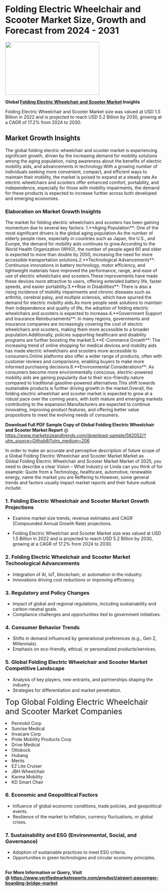 <H1>Folding Electric Wheelchair and Scooter Market Size, Growth and Forecast from 2024 - 2031</H1><img class="aligncenter size-medium wp-image-584254" src="https://thirdeyenews.in/wp-content/uploads/2024/09/Global-Market-Research-300x168.jpeg" alt="" width="300" height="168" /><p><strong>Global&nbsp;<a href="https://www.marketsizeandtrends.com/download-sample/562052/?utm_source=Github8j?utm_medium=206">Folding Electric Wheelchair and Scooter Market</a> Insights</strong></p><p>Folding Electric Wheelchair and Scooter Market size was valued at USD 1.5 Billion in 2022 and is projected to reach USD 5.2 Billion by 2030, growing at a CAGR of 17.2% from 2024 to 2030.</p><p><h2>Market Growth Insights</h2> The global folding electric wheelchair and scooter market is experiencing significant growth, driven by the increasing demand for mobility solutions among the aging population, rising awareness about the benefits of electric mobility aids, and advancements in technology.With a growing number of individuals seeking more convenient, compact, and efficient ways to maintain their mobility, the market is poised to expand at a steady rate.As electric wheelchairs and scooters offer enhanced comfort, portability, and independence, especially for those with mobility impairments, the demand for these products is expected to increase further across both developed and emerging economies. <h3>Elaboration on Market Growth Insights</h3> The market for folding electric wheelchairs and scooters has been gaining momentum due to several key factors: 1.**Aging Population**: One of the most significant drivers is the global aging population.As the number of elderly people rises, especially in countries such as Japan, the U.S., and Europe, the demand for mobility aids continues to grow.According to the World Health Organization (WHO), the number of people aged 60 and older is expected to more than double by 2050, increasing the need for more accessible transportation solutions.2.**Technological Advancements**: Continuous innovations in battery technology, motor efficiency, and lightweight materials have improved the performance, range, and ease of use of electric wheelchairs and scooters.These improvements have made these devices more attractive to users, offering extended battery life, faster speeds, and easier portability.3.**Rise in Disabilities**: There is also a rising incidence of mobility impairments and chronic diseases such as arthritis, cerebral palsy, and multiple sclerosis, which have spurred the demand for electric mobility aids.As more people seek solutions to maintain their independence and quality of life, the adoption of folding electric wheelchairs and scooters is expected to increase.4.**Government Support and Insurance Reimbursements**: In many regions, governments and insurance companies are increasingly covering the cost of electric wheelchairs and scooters, making them more accessible to a broader population.Additionally, policies supporting healthcare and disability programs are further boosting the market.5.**E-Commerce Growth**: The increasing trend of online shopping for medical devices and mobility aids has made electric wheelchairs and scooters more accessible to consumers.Online platforms also offer a wider range of products, often with customer reviews and comparisons, enabling buyers to make more informed purchasing decisions.6.**Environmental Considerations**: As consumers become more environmentally conscious, electric-powered mobility aids are gaining popularity due to their eco-friendly nature compared to traditional gasoline-powered alternatives.This shift towards sustainable products is further driving growth in the market.Overall, the folding electric wheelchair and scooter market is expected to grow at a robust pace over the coming years, with both mature and emerging markets contributing to the expansion.Manufacturers are expected to continue innovating, improving product features, and offering better value propositions to meet the evolving needs of consumers.</p><p><span class=""><strong>Download Full PDF Sample Copy of Global Folding Electric Wheelchair and Scooter Market Report</strong> @ <a href="https://www.marketsizeandtrends.com/download-sample/562052/?utm_source=Github8j?utm_medium=206" target="_blank">https://www.marketsizeandtrends.com/download-sample/562052/?utm_source=Github8j?utm_medium=206</a></span></p><p>In order to make an accurate and perceptive description of future scope of a Global&nbsp;Folding Electric Wheelchair and Scooter Market Market as Global&nbsp;Folding Electric Wheelchair and Scooter Market Market of 2025, you need to describe a clear Vision &ndash; What Industry or Linda can you think of for example: Quote from a Technology, healthcare, automotive, renewable energy, name the market you are Reffering to.However, some general trends and factors usually impact market reports and their future outlook include:</p><h3>1.&nbsp;<strong>Folding Electric Wheelchair and Scooter Market Growth Projections</strong></h3><ul><li>Examine market size trends, revenue estimates and CAGR (Compounded Annual Growth Rate) projections.</li><li><p>Folding Electric Wheelchair and Scooter Market size was valued at USD 1.5 Billion in 2022 and is projected to reach USD 5.2 Billion by 2030, growing at a CAGR of 17.2% from 2024 to 2030.</p></li></ul><h3>2.&nbsp;<strong>Folding Electric Wheelchair and Scooter Market Technological Advancements</strong></h3><ul><li>Integration of AI, IoT, blockchain, or automation in the industry.</li><li>Innovations driving cost reductions or improving efficiency.</li></ul><h3>3.&nbsp;<strong>Regulatory and Policy Changes</strong></h3><ul><li>Impact of global and regional regulations, including sustainability and carbon-neutral goals.</li><li>Compliance challenges and opportunities tied to government initiatives.</li></ul><h3>4.&nbsp;<strong>Consumer Behavior Trends</strong></h3><ul><li>Shifts in demand influenced by generational preferences (e.g., Gen Z, Millennials).</li><li>Emphasis on eco-friendly, ethical, or personalized products/services.</li></ul><h3>5.&nbsp;<strong>Global Folding Electric Wheelchair and Scooter Market Competitive Landscape</strong></h3><ul><li>Analysis of key players, new entrants, and partnerships shaping the industry.</li><li>Strategies for differentiation and market penetration.</li></ul><p data-pm-slice="1 1 []"><span style="color: inherit; font-family: inherit; font-size: 25px;">Top Global Folding Electric Wheelchair and Scooter Market Companies</span></p><div class="" data-test-id=""><p><li>Permobil Corp</li><li> Sunrise Medical</li><li> Invacare Corp</li><li> Pride Mobility Products Corp</li><li> Drive Medical</li><li> Ottobock</li><li> Hubang</li><li> Merits</li><li> EZ Lite Cruiser</li><li> JBH Wheelchair</li><li> Karma Mobility</li><li> KD Smart Chair</li></p></div><h3>6.&nbsp;<strong>Economic and Geopolitical Factors</strong></h3><ul><li>Influence of global economic conditions, trade policies, and geopolitical events.</li><li>Resilience of the market to inflation, currency fluctuations, or global crises.</li></ul><h3>7.&nbsp;<strong>Sustainability and ESG (Environmental, Social, and Governance)</strong></h3><ul><li>Adoption of sustainable practices to meet ESG criteria.</li><li>Opportunities in green technologies and circular economy principles.</li></ul><h2><strong style="font-size: 14px;">For More Information or Query, Visit @&nbsp;</strong><a style="background-color: #ffffff; font-size: 14px;" href="https://www.marketsizeandtrends.com/report/folding-electric-wheelchair-and-scooter-market/" target="_blank">https://www.verifiedmarketreports.com/product/airport-passenger-boarding-bridge-market</a></h2>